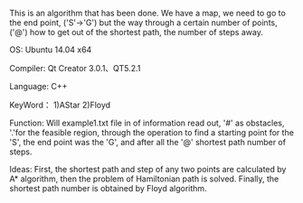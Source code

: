 This is an algorithm that has been done.
We have a map, we need to go to the end point, ('S'->'G')
but the way through a certain number of points, ('@')
how to get out of the shortest path, the number of steps away.

OS: 
Ubuntu 14.04 x64

Compiler: 
Qt Creator 3.0.1、QT5.2.1

Language:
C++

KeyWord： 
1)AStar
2)Floyd

Function: 
Will example1.txt file in of information read out, '#' as obstacles, '.'for the feasible region, 
through the operation to find a starting point for the 'S', the end point was the 'G', 
and after all the '@' shortest path number of steps.

Ideas: 
First, the shortest path and step of any two points are calculated by A* algorithm, 
then the problem of Hamiltonian path is solved. 
Finally, the shortest path number is obtained by Floyd algorithm.

